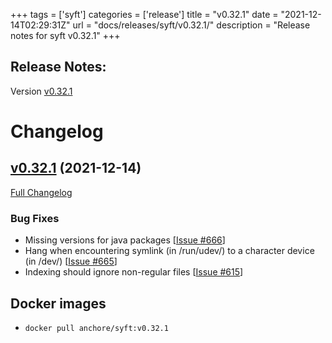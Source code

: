 +++
tags = ['syft']
categories = ['release']
title = "v0.32.1"
date = "2021-12-14T02:29:31Z"
url = "docs/releases/syft/v0.32.1/"
description = "Release notes for syft v0.32.1"
+++

## Release Notes:
Version [v0.32.1](https://github.com/anchore/syft/releases/tag/v0.32.1)

# Changelog

## [v0.32.1](https://github.com/anchore/syft/tree/v0.32.1) (2021-12-14)

[Full Changelog](https://github.com/anchore/syft/compare/v0.32.0...v0.32.1)

### Bug Fixes

- Missing versions for java packages [[Issue #666](https://github.com/anchore/syft/issues/666)]
- Hang when encountering symlink (in /run/udev/) to a character device (in /dev/) [[Issue #665](https://github.com/anchore/syft/issues/665)]
- Indexing should ignore non-regular files [[Issue #615](https://github.com/anchore/syft/issues/615)]


## Docker images

- `docker pull anchore/syft:v0.32.1`
